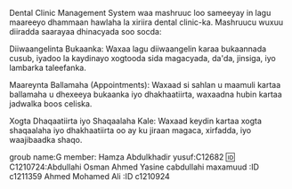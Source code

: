 Dental Clinic Management System waa mashruuc loo sameeyay in lagu maareeyo dhammaan hawlaha la xiriira dental clinic-ka. Mashruucu wuxuu diiradda saarayaa dhinacyada soo socda:

Diiwaangelinta Bukaanka: Waxaa lagu diiwaangelin karaa bukaannada cusub, iyadoo la kaydinayo xogtooda sida magacyada, da'da, jinsiga, iyo lambarka taleefanka.

Maareynta Ballamaha (Appointments): Waxaad si sahlan u maamuli kartaa ballamaha u dhexeeya bukaanka iyo dhakhaatiirta, waxaadna hubin kartaa jadwalka boos celiska.

Xogta Dhaqaatiirta iyo Shaqaalaha Kale: Waxaad keydin kartaa xogta shaqaalaha iyo dhakhaatiirta oo ay ku jiraan magaca, xirfadda, iyo waajibaadka shaqo.

groub name:G
    member:
Hamza Abdulkhadir yusuf:C12682
🆔 C1210724:Abdullahi Osman Ahmed 
Yasine cabdullahi maxamuud :ID c1211359
Ahmed Mohamed Ali :ID c1210924
